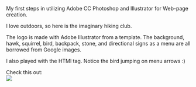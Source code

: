 My first steps in utilizing Adobe CC Photoshop and Illustrator for Web-page creation.

I love outdoors, so here is the imaginary hiking club.

The logo is made with Adobe Illustrator from a template. The background, hawk, squirrel, bird, backpack, stone, and directional signs as a menu are all borrowed from Google images.

I also played with the HTMl <map> tag. Notice the bird jumping on menu arrows :)

Check this out:<br/>
<img src="https://github.com/uralmasha/Web-Graphics/blob/master/services-screen-with-bg.png"/>
